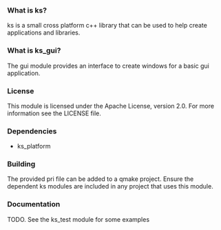 ### What is ks?
ks is a small cross platform c++ library that can be used to help create applications and libraries.

### What is ks_gui?
The gui module provides an interface to create windows for a basic gui application.

### License
This module is licensed under the Apache License, version 2.0. For more information see the LICENSE file.

### Dependencies

* ks_platform

### Building
The provided pri file can be added to a qmake project. Ensure the dependent ks modules are included in any project that uses this module.

### Documentation
TODO. See the ks_test module for some examples
